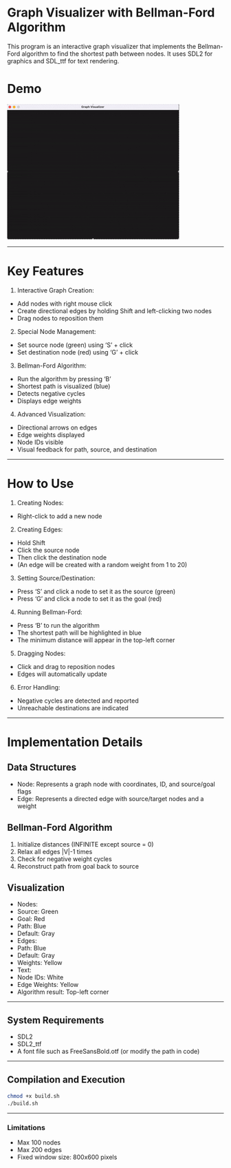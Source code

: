 # Graph Visualizer with Bellman-Ford Algorithm

This program is an interactive graph visualizer that implements the Bellman-Ford algorithm to find the shortest path between nodes. It uses SDL2 for graphics and SDL_ttf for text rendering.

# Demo

![Demo](../assets/bellman-ford.gif)

---

# Key Features
1.	Interactive Graph Creation:
- Add nodes with right mouse click
- Create directional edges by holding Shift and left-clicking two nodes
- Drag nodes to reposition them
2.	Special Node Management:
- Set source node (green) using ‘S’ + click
- Set destination node (red) using ‘G’ + click
3.	Bellman-Ford Algorithm:
- Run the algorithm by pressing ‘B’
- Shortest path is visualized (blue)
- Detects negative cycles
- Displays edge weights
4.	Advanced Visualization:
- Directional arrows on edges
- Edge weights displayed
- Node IDs visible
- Visual feedback for path, source, and destination

---

# How to Use
1.	Creating Nodes:
- Right-click to add a new node
2.	Creating Edges:
- Hold Shift
- Click the source node
- Then click the destination node
- (An edge will be created with a random weight from 1 to 20)
3.	Setting Source/Destination:
- Press ‘S’ and click a node to set it as the source (green)
- Press ‘G’ and click a node to set it as the goal (red)
4.	Running Bellman-Ford:
- Press ‘B’ to run the algorithm
- The shortest path will be highlighted in blue
- The minimum distance will appear in the top-left corner
5.	Dragging Nodes:
- Click and drag to reposition nodes
- Edges will automatically update
6.	Error Handling:
- Negative cycles are detected and reported
- Unreachable destinations are indicated

---

# Implementation Details

## Data Structures
- Node: Represents a graph node with coordinates, ID, and source/goal flags
- Edge: Represents a directed edge with source/target nodes and a weight

## Bellman-Ford Algorithm
1.	Initialize distances (INFINITE except source = 0)
2.	Relax all edges |V|-1 times
3.	Check for negative weight cycles
4.	Reconstruct path from goal back to source

## Visualization
- Nodes:
- Source: Green
- Goal: Red
- Path: Blue
- Default: Gray
- Edges:
- Path: Blue
- Default: Gray
- Weights: Yellow
- Text:
- Node IDs: White
- Edge Weights: Yellow
- Algorithm result: Top-left corner

---

## System Requirements
- SDL2
- SDL2_ttf
- A font file such as FreeSansBold.otf (or modify the path in code)

---

## Compilation and Execution
```bash
chmod +x build.sh
./build.sh
```

---

### Limitations
- Max 100 nodes
- Max 200 edges
- Fixed window size: 800x600 pixels